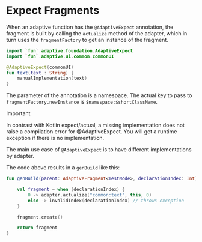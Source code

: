 # Expect Fragments

When an adaptive function has the `@AdaptiveExpect` annotation, the fragment is built by calling the `actualize`
method of the adapter, which in turn uses the `fragmentFactory` to get an instance of the fragment.

```kotlin
import `fun`.adaptive.foundation.AdaptiveExpect
import `fun`.adaptive.ui.common.commonUI

@AdaptiveExpect(commonUI)
fun text(text : String) {
    manualImplementation(text)
}
```

The parameter of the annotation is a namespace. The actual key to pass to `fragmentFactory.newInstance`
is `$namespace:$shortClassName`.

> [!IMPORTANT]
> 
> In contrast with Kotlin expect/actual, a missing implementation does not raise a compilation error for @AdaptiveExpect.
> You will get a runtime exception if there is no implementation.
>

The main use case of `@AdaptiveExpect` is to have different implementations by adapter.

The code above results in a `genBuild` like this:

```kotlin
fun genBuild(parent: AdaptiveFragment<TestNode>, declarationIndex: Int): AdaptiveFragment<TestNode> {

    val fragment = when (declarationIndex) {
        0 -> adapter.actualize("common:text", this, 0)
        else -> invalidIndex(declarationIndex) // throws exception
    }

    fragment.create()

    return fragment 
}
```